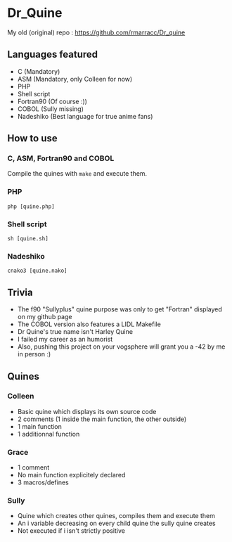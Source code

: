 # Dr_Quine

My old (original) repo : https://github.com/rmarracc/Dr_quine

## Languages featured

- C (Mandatory)
- ASM (Mandatory, only Colleen for now)
- PHP
- Shell script
- Fortran90 (Of course :))
- COBOL (Sully missing)
- Nadeshiko (Best language for true anime fans)

## How to use

### C, ASM, Fortran90 and COBOL

Compile the quines with `make` and execute them.

### PHP

`php [quine.php]`

### Shell script

`sh [quine.sh]`

### Nadeshiko

`cnako3 [quine.nako]`

## Trivia

- The f90 "Sullyplus" quine purpose was only to get "Fortran" displayed on my github page
- The COBOL version also features a LIDL Makefile
- Dr Quine's true name isn't Harley Quine
- I failed my career as an humorist
- Also, pushing this project on your vogsphere will grant you a -42 by me in person :)

## Quines

### Colleen

- Basic quine which displays its own source code
- 2 comments (1 inside the main function, the other outside)
- 1 main function
- 1 additionnal function

### Grace

- 1 comment
- No main function explicitely declared
- 3 macros/defines

### Sully

- Quine which creates other quines, compiles them and execute them
- An i variable decreasing on every child quine the sully quine creates
- Not executed if i isn't strictly positive
